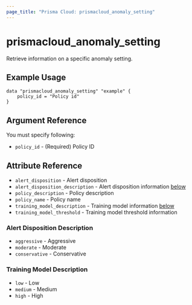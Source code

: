 ```yaml
---
page_title: "Prisma Cloud: prismacloud_anomaly_setting"
---
```


# prismacloud_anomaly_setting

Retrieve information on a specific anomaly setting.

## Example Usage

```hcl
data "prismacloud_anomaly_setting" "example" {
    policy_id = "Policy id"
}
```

## Argument Reference

You must specify following: 

* `policy_id` - (Required) Policy ID

## Attribute Reference

* `alert_disposition` - Alert disposition
* `alert_disposition_description` - Alert disposition information [below](#alert-disposition-description)
* `policy_description` - Policy description
* `policy_name` - Policy name
* `training_model_description` - Training model information [below](#training-model-description)
* `training_model_threshold` - Training model threshold information

### Alert Disposition Description

* `aggressive` - Aggressive
* `moderate` - Moderate
* `conservative` - Conservative

### Training Model Description

* `low` - Low
* `medium` - Medium
* `high` - High



